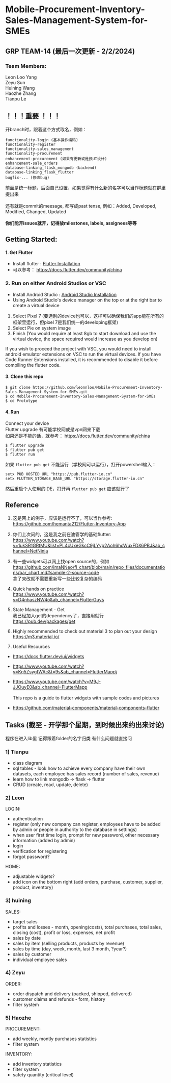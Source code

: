 # Mobile-Procurement-Inventory-Sales-Management-System-for-SMEs

## GRP TEAM-14 (最后一次更新 - 2/2/2024)

### Team Members:
Leon Loo Yang\
Zeyu Sun\
Huining Wang\
Haozhe Zhang\
Tianpu Le

## ！！！重要 ！！！
开branch时，跟着这个方式取名，例如：
```
functionality-login (基本操作编码)
functionality-register
functionality-sales_management
functionality-procurement
enhancement-procurement (如果有更新或是换UI设计)
enhancement-sale_orders
database-linking_flask_mongodb (backend)
database-linking_flask_flutter
bugfix-... (修改bug)
```
前面是统一标题，后面自己设置，如果觉得有什么新的名字可以当作标题就在群里提出来\
\
还有就是commit的meesage, 都写成past tense, 例如：Added, Developed, Modified, Changed, Updated\
\
**你们能开issues就开，记得放milestones, labels, assignees等等**


## Getting Started:
#### 1. Get Flutter
* Install flutter : [Flutter Installation](https://flutter.dev/docs/get-started/install)
* 可以参考：
https://docs.flutter.dev/community/china

### 2. Run on either Android Studios or VSC
* Install Android Studio : [Android Studio Installation](https://developer.android.com/studio)
* Using Android Studio's device manager on the top or at the right bar to create a virtual device
1. Select Pixel 7 (要选别的device也可以，这样可以确保我们的app能在所有的框架里运行，但pixel 7是我们统一的developing框架)
2. Select Pie on system image
3. Finish
(You would require at least 8gb to start download and use the virtual device, the space required would increase as you develop on)

If you wish to proceed the project with VSC, you would need to install android emulator extensions on VSC to run the virtual devices. If you have Code Runner Extensions installed, it is recommended to disable it before compiling the flutter code.

#### 3. Clone this repo
```
$ git clone https://github.com/leonnloo/Mobile-Procurement-Inventory-Sales-Management-System-for-SMEs.git
$ cd Mobile-Procurement-Inventory-Sales-Management-System-for-SMEs
$ cd Prototype
```

#### 4. Run
Connect your device\
Flutter upgrade 有可能学校网或是vpn网来下载\
如果还是不能的话，就参考：
https://docs.flutter.dev/community/china
```
$ flutter upgrade
$ flutter pub get
$ flutter run
```
如果 `flutter pub get` 不能运行（学校网可以运行），打开powershell输入：
```
setx PUB_HOSTED_URL "https://pub.flutter-io.cn"
setx FLUTTER_STORAGE_BASE_URL "https://storage.flutter-io.cn"
```
然后重启个人使用的IDE，打开再 `flutter pub get` 应该就行了
## Reference
1. 这是网上的例子，应该是运行不了，可以当作参考:\
https://github.com/hemanta212/Flutter-Inventory-App

2. 你们上次问的，这是我之前在油管学的基础flutter: \
https://www.youtube.com/watch?v=1ukSR1GRtMU&list=PL4cUxeGkcC9jLYyp2Aoh6hcWuxFDX6PBJ&ab_channel=NetNinja

3. 有一些widgets可以网上找open source的，例如\
https://github.com/imaNNeo/fl_chart/blob/main/repo_files/documentations/bar_chart.md#sample-2-source-code
\
拿了来改就不需要重新写一些比较复杂的编码

4. Quick hands on practice\
https://www.youtube.com/watch?v=D4nhaszNW4o&ab_channel=FlutterGuys

5. State Management - Get\
我已经加入get的dependency了，直接用就行
https://pub.dev/packages/get



6. Highly recommended to check out material 3 to plan out your design\
https://m3.material.io/

7. Useful Resources
- https://docs.flutter.dev/ui/widgets

- https://www.youtube.com/watch?v=Kq5ZsygfWAc&t=9s&ab_channel=FlutterMapp\

- https://www.youtube.com/watch?v=M9J-JJOuyE0&ab_channel=FlutterMapp
\
\
This repo is a guide to flutter widgets with sample codes and pictures 
- https://github.com/material-components/material-components-flutter

## Tasks (截至 - 开学那个星期，到时候出来约出来讨论)
程序在进入lib里
记得跟着folder的名字归类
有什么问题就直接问

### 1) Tianpu
- class diagram
- sql tables - look how to achieve every company have their own datasets, each employee has sales record (number of sales, revenue)
- learn how to link mongodb -> flask -> flutter
- CRUD (create, read, update, delete)

### 2) Leon
LOGIN:
- authentication 
- register (only new company can register, employees have to be added by admin or people in authority to the database in settings)
- when user first time login, prompt for new password, other necessary information (added by admin)
- login
- verification for registering
- forgot password?
 
HOME:
- adjustable widgets?
- add icon on the bottom right (add orders, purchase, customer, supplier, product, inventory)

### 3) huining
SALES:
- target sales
- profits and losses - month, opening(costs), total purchases, total sales, closing (cost), profit or loss, expenses, net profit
- sales by date
- sales by item (selling products, products by revenue)
- sales by time (day, week, month, last 3 month, ?year?)
- sales by customer
- individual employee sales

### 4) Zeyu
ORDER:
- order dispatch and delivery (packed, shipped, delivered)
- customer claims and refunds - form, history
- filter system

### 5) Haozhe
PROCUREMENT:
- add weekly, montly purchases statistics
- filter system

INVENTORY:
- add inventory statistics
- filter system
- safety quantity (critical level)
